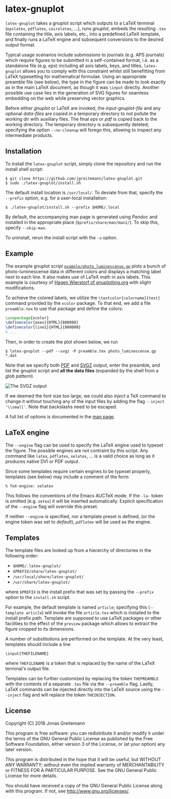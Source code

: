 latex-gnuplot
=============

`latex-gnuplot` takes a gnuplot script which outputs to a LaTeX terminal
(`epslatex`, `pdflatex`, `cairolatex`, ...), runs *gnuplot*, embeds the
resulting `.tex` file containing the title, axis labels, etc., into a predefined
LaTeX template, and finally runs a LaTeX engine and subsequent conversions to
the desired output format.

Typical usage scenarios include submissions to journals (e.g. APS journals)
which require figures to be submitted in a self-contained format, i.e. as a
standalone file (e.g. *eps*) including all axis labels, keys, and titles.
`latex-gnuplot` allows you to comply with this constraint whilst still
benefitting from LaTeX typesetting for mathematical formulae. Using an
appropriate preamble file (see below), the type in the figure can be made to
look exactly as in the main LaTeX document, as though it was `\input` directly.
Another possible use case lies in the generation of SVG figures for seamless
embedding on the web while preserving vector graphics.

Before either *gnuplot* or LaTeX are invoked, the *input-gnuplot-file* and any
optional *data-file*s are copied in a temporary directory to not pollute the
working dir with auxiliary files. The final *eps* or *pdf* is copied back to the
working directory. The temporary directory is subsequently deleted; specifying
the option `--no-cleanup` will forego this, allowing to inspect any intermediate
products.

Installation
------------

To install the `latex-gnuplot` script, simply clone the repository and run the
install shell script:

    $ git clone https://github.com/jgreitemann/latex-gnuplot.git
    $ sudo ./latex-gnuplot/install.sh

The default install location is `/usr/local/`. To deviate from that, specify the
`--prefix` option, e.g. for a user-local installation:

    $ ./latex-gnuplot/install.sh --prefix $HOME/.local

By default, the accompanying man page is generated using *Pandoc* and installed
in the appropriate place (`$prefix/share/man/man1/`). To skip this, specify
`--skip-man`.

To uninstall, rerun the install script with the `-u` option.

Example
-------

The example gnuplot script [`example/photo_luminescense.gp`][1] plots a bunch of
photo-luminescense data in different colors and displays a matching label next
to each line. It also makes use of LaTeX math in axis labels. This example is
courtesy of [Hagen Wierstorf of gnuplotting.org][2] with slight modifications.

To achieve the colored labels, we utilize the `\textcolor{colorname}{text}`
command provided by the `xcolor` package. To that end, we add a file
`preamble.tex` to use that package and define the colors:

```tex
\usepackage{xcolor}
\definecolor{axes}{HTML}{808080}
\definecolor{line1}{HTML}{800000}
% ...
```

Then, in order to create the plot shown below, we run

    $ latex-gnuplot --pdf --svgz -P preamble.tex photo_luminescense.gp *.dat

Note that we specify both [PDF][3] and [SVGZ][4] output, enter the preamble, and
list the gnuplot script and **all the data files** (expanded by the shell from a
*glob pattern*).

![The SVGZ output][4]

If we deemed the font size too large, we could also *inject* a TeX command to
change it without touching any of the input files by adding the flag
`--inject '\\small'`. Note that backslashs need to be escaped.

A full list of options is documented in the [man page][5].

LaTeX engine
------------

The `--engine` flag can be used to specify the LaTeX engine used to typeset the
figure. The possible engines are not contraint by this script. Any command like
`latex`, `pdflatex`, `xelatex`, ... is a valid choice as long as it produces
native DVI or PDF output.

Since some templates require certain engines to be typeset properly, templates
(see below) may include a comment of the form:

    % TeX-engine: xelatex

This follows the conventions of the Emacs AUCTeX mode. If the `-la-` token is
omitted (e.g. `xetex`) it will be inserted automatically. Explicit specification
of the `--engine` flag will override this preset.

If neither `--engine` is specified, nor a template preset is defined, (or the
engine token was set to *default*), *`pdflatex`* will be used as the engine.

Templates
---------

The template files are looked up from a hierarchy of directories in the
following order:

* `$HOME/.latex-gnuplot/`
* `$PREFIX/share/latex-gnuplot/`
* `/usr/local/share/latex-gnuplot/`
* `/usr/share/latex-gnuplot/`

where `$PREFIX` is the install prefix that was set by passing the `--prefix`
option to the `install.sh` script.

For example, the default template is named `article`; specifying this
(`--template article`) will invoke the file `article.tex` which is installed to
the install prefix path. Template are supposed to use LaTeX packages or other
facilities to the effect of the `preview` package which allows to extract the
figure cropped to its dimensions.

A number of substitutions are performed on the template. At the very least,
templates should include a line

    \input{THEFILENAME}

where `THEFILENAME` is a token that is replaced by the name of the LaTeX
terminal's output file.

Templates can be further customized by replacing the token `THEPREAMBLE` with
the contents of a separate `.tex` file via the `--preamble` flag. Lastly, LaTeX
commands can be injected directly into the LaTeX source using the `--inject`
flag and will replace the token `THEINJECTION`.

License
-------

Copyright (C) 2018  Jonas Greitemann

This program is free software: you can redistribute it and/or modify it under
the terms of the GNU General Public License as published by the Free Software
Foundation, either version 3 of the License, or (at your option) any later
version.

This program is distributed in the hope that it will be useful, but WITHOUT ANY
WARRANTY; without even the implied warranty of MERCHANTABILITY or FITNESS FOR A
PARTICULAR PURPOSE. See the GNU General Public License for more details.

You should have received a copy of the GNU General Public License along with
this program. If not, see <http://www.gnu.org/licenses/>.

[1]: example/photo_luminescense.gp
[2]: http://www.gnuplotting.org/label-size-in-epslatex-terminal/
[3]: doc/photo_luminescense.pdf
[4]: doc/photo_luminescense.svgz
[5]: doc/man-page.md
